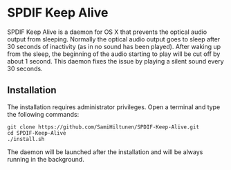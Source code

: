# SPDIF Keep Alive
SPDIF Keep Alive is a daemon for OS X that prevents the optical audio output from sleeping. Normally the optical audio output goes to sleep after 30 seconds of inactivity (as in no sound has been played). After waking up from the sleep, the beginning of the audio starting to play will be cut off by about 1 second. This daemon fixes the issue by playing a silent sound every 30 seconds.

## Installation

The installation requires administrator privileges. Open a terminal and type the following commands:
```Batchfile
git clone https://github.com/SamiHiltunen/SPDIF-Keep-Alive.git
cd SPDIF-Keep-Alive
./install.sh
```

The daemon will be launched after the installation and will be always running in the background. 